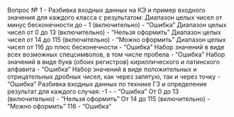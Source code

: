 Вопрос № 1 - 
Разбивка входных данных на КЭ и пример входного значения для каждого класса с результатом:
Диапазон целых чисел от минус бесконечности до - 1 (включительно) - “Ошибка”
Диапазон целых чисел от 0 до 13 (включительно) - “Нельзя оформить”
Диапазон целых чисел от 14 до 115 (включительно) - “Можно оформить”
Диапазон целых чисел от 116 до плюс бесконечности - “Ошибка”
Набор значений в виде всех возможных спецсимволов, в том числе пробела - “Ошибка”
Набор значений в виде букв (обоих регистров) кириллического и латинского алфавита - “Ошибка”
Набор значений в виде положительных и отрицательных дробных чисел, как через запятую, так и через точку - “Ошибка”
Разбивка входных данных по технике ГЗ и определение результат для каждого случая:
-1 - - “Ошибка”
От 0 до 13 (включительно) - “Нельзя оформить”
От 14 до 115 (включительно) - “Можно оформить”
116 - “Ошибка”
